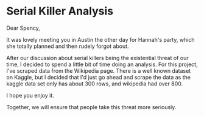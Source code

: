 # Serial Killer Analysis

Dear Spency, 

It was lovely meeting you in Austin the other day for Hannah's party, which she totally planned and then rudely forgot about.

After our discussion about serial killers being the existential threat of our time, I decided to spend a little bit of time doing an analysis.  For this project, I've scraped data from the Wikipedia page. There is a well known dataset on Kaggle, but I decided that I'd just go ahead and scrape the data as the kaggle data set only has about 300 rows, and wikipedia had over 800.

I hope you enjoy it.

Together, we will ensure that people take this threat more seriously.
